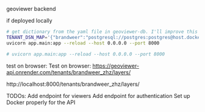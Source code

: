 geoviewer backend

if deployed locally
```bash
# get dictionary from the yaml file in geoviewer-db. I'll improve this later.
TENANT_DSN_MAP='{"brandweer":"postgresql://postgres:postgres@host.docker.internal:5432/brandweer_catalog","vik":"postgresql://postgres:postgres@host.docker.internal:5432/vik_catalog"}' \
uvicorn app.main:app --reload --host 0.0.0.0 --port 8000

# uvicorn app.main:app --reload --host 0.0.0.0 --port 8000
```

test on browser:
Test on browser:
https://geoviewer-api.onrender.com/tenants/brandweer_zhz/layers/

http://localhost:8000/tenants/brandweer_zhz/layers/

TODOs:
Add endpoint for viewers
Add endpoint for authentication
Set up Docker properly for the API
